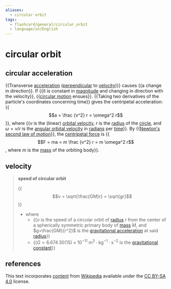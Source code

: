 ```yaml
---
aliases:
  - circular orbit
tags:
  - flashcard/general/circular_orbit
  - language/in/English
---
```


# circular orbit

## circular acceleration

{{Transverse [acceleration](acceleration.md) ([perpendicular](perpendicular.md) to [velocity](velocity.md))}} causes {{a change in direction}}. If {{it is constant in [magnitude](magnitude%20(physics).md) and changing in direction with the velocity}}, {{[circular motion](circular%20motion.md) ensues}}. {{Taking two derivatives of the particle's coordinates concerning time}} gives the centripetal acceleration: {{$$a = \frac {v^2} r = \omega^2 r$$}}, where {{$v$ is the (linear) [orbital velocity](#velocity), $r$ is the [radius](radius.md) of the [circle](circle.md), and $\omega = v / r$ is the [angular orbital velocity](angular%20frequency.md) in [radians](radian.md) per [time](time.md)}}. By {{[Newton's second law of motion](Newton's%20laws%20of%20motion.md#second%20law)}}, the [centripetal force](centripetal%20force.md) is {{$$F = ma = m \frac {v^2} r = m \omega^2 r$$, where $m$ is the [mass](mass.md) of the orbiting body}}. <!--SR:!2024-07-19,4,274!2024-07-19,4,274!2024-07-18,3,254!2024-07-19,4,274!2024-07-19,4,274!2024-07-19,4,274!2024-07-18,3,254!2024-07-18,3,254!2024-07-19,4,274-->

## velocity

> __speed of circular orbit__
>
> {{$$v = \sqrt{\frac{GM}r} = \sqrt{gr}$$}}
>
> - where
>   - {{$v$ is the speed of a circular orbit of [radius](radius.md) $r$ from the center of a spherically symmetric primary body of [mass](mass.md) $M$, and $g=\frac{GM}{r^2}$ is the [gravitational acceleration](gravitational%20acceleration.md) at said [radius](radius.md)}}
>   - {{$G = 6.674\,30(15) \times 10^{−11} \mathrm{\ m^3 \cdot kg^{-1} \cdot s^{−2} }$ is the [gravitational constant](gravitational%20constant.md)}} <!--SR:!2025-08-17,411,290!2024-10-03,185,270!2024-08-06,128,230-->

## references

This text incorporates [content](https://en.wikipedia.org/wiki/circular_orbit) from [Wikipedia](Wikipedia.md) available under the [CC BY-SA 4.0](https://creativecommons.org/licenses/by-sa/4.0/) license.
